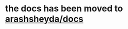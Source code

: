 # the docs has been moved to [arashsheyda/docs](https://github.com/arashsheyda/docs/tree/main/content/1.nuxt-mongoose)
